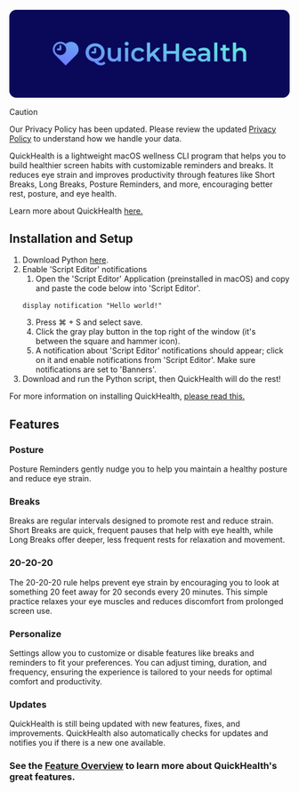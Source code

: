 <p align="center">
    <img src="./Support/Assets/QuickHealth_Banner.png" alt="QuickHealth Logo" width="1000"/>
</p>

> [!CAUTION]
> Our Privacy Policy has been updated. Please review the updated [Privacy Policy](https://github.com/Basical-ly/QuickHealth/wiki/Privacy-Policy) to understand how we handle your data.

QuickHealth is a lightweight macOS wellness CLI program that helps you to build healthier screen habits with customizable reminders and breaks. It reduces eye strain and improves productivity through features like Short Breaks, Long Breaks, Posture Reminders, and more, encouraging better rest, posture, and eye health. 

Learn more about QuickHealth [here.](https://github.com/Basical-ly/QuickHealth/wiki)
## Installation and Setup
1. Download Python [here](https://www.python.org/downloads/).
2. Enable 'Script Editor' notifications
    1. Open the 'Script Editor' Application (preinstalled in macOS) and copy and paste the code below into 'Script Editor'.
    ```
    display notification "Hello world!"
    ```
    3. Press ⌘ + S and select save.
    4. Click the gray play button in the top right of the window (it's between the square and hammer icon).
    5. A notification about 'Script Editor' notifications should appear; click on it and enable notifications from 'Script Editor'. Make sure notifications are set to 'Banners'.
3. Download and run the Python script, then QuickHealth will do the rest!

For more information on installing QuickHealth, [please read this.](https://github.com/Basical-ly/QuickHealth/wiki/Installing-QuickHealth)
## Features
### Posture
Posture Reminders gently nudge you to help you maintain a healthy posture and reduce eye strain.
### Breaks
Breaks are regular intervals designed to promote rest and reduce strain. Short Breaks are quick, frequent pauses that help with eye health, while Long Breaks offer deeper, less frequent rests for relaxation and movement.
### 20-20-20
The 20-20-20 rule helps prevent eye strain by encouraging you to look at something 20 feet away for 20 seconds every 20 minutes. This simple practice relaxes your eye muscles and reduces discomfort from prolonged screen use.
### Personalize
Settings allow you to customize or disable features like breaks and reminders to fit your preferences. You can adjust timing, duration, and frequency, ensuring the experience is tailored to your needs for optimal comfort and productivity.
### Updates
QuickHealth is still being updated with new features, fixes, and improvements. QuickHealth also automatically checks for updates and notifies you if there is a new one available.

### See the [Feature Overview](https://github.com/Basical-ly/QuickHealth/wiki/Features-Overview) to learn more about QuickHealth's great features.
